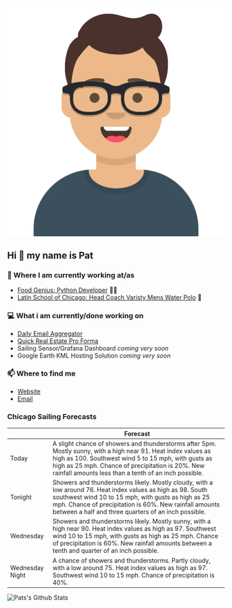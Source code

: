 [![Social banner for p-j-falconer](https://raw.githubusercontent.com/P-J-FALCONER/P-J-FALCONER/master/assets/avataaars.svg)](https://patfalconer.com/)
## Hi :wave: my name is Pat

### 💼 Where I am currently working at/as
- [Food Genius: Python Developer](https://getfoodgenius.com/) 🍔🐍
- [Latin School of Chicago: Head Coach Varisty Mens Water Polo](https://www.latinschool.org/) 🤽


### 💻 What i am currently/done working on
 - [Daily Email Aggregator](https://github.com/P-J-FALCONER/dott_daily_mail)
 - [Quick Real Estate Pro Forma](https://github.com/P-J-FALCONER/henry)
 - Sailing Sensor/Grafana Dashboard *coming very soon*
 - Google Earth KML Hosting Solution *coming very soon*

### 📫 Where to find me
 - [Website](https://patfalconer.com/)
 - [Email](mailto:patrick.j.falconer@gmail.com)


### Chicago Sailing Forecasts
|   | Forecast  |
|---|---|
| Today | A slight chance of showers and thunderstorms after 5pm. Mostly sunny, with a high near 91. Heat index values as high as 100. Southwest wind 5 to 15 mph, with gusts as high as 25 mph. Chance of precipitation is 20%. New rainfall amounts less than a tenth of an inch possible. |
| Tonight | Showers and thunderstorms likely. Mostly cloudy, with a low around 76. Heat index values as high as 98. South southwest wind 10 to 15 mph, with gusts as high as 25 mph. Chance of precipitation is 60%. New rainfall amounts between a half and three quarters of an inch possible. |
| Wednesday | Showers and thunderstorms likely. Mostly sunny, with a high near 90. Heat index values as high as 97. Southwest wind 10 to 15 mph, with gusts as high as 25 mph. Chance of precipitation is 60%. New rainfall amounts between a tenth and quarter of an inch possible. |
| Wednesday Night | A chance of showers and thunderstorms. Partly cloudy, with a low around 75. Heat index values as high as 97. Southwest wind 10 to 15 mph. Chance of precipitation is 40%. |

![Pats's Github Stats](https://github-readme-stats.vercel.app/api?username=p-j-falconer&show_icons=true&theme=radical)

